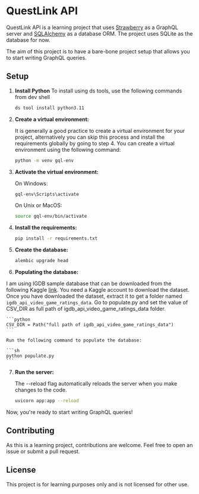 # QuestLink API

QuestLink API is a learning project that uses [Strawberry](https://strawberry.rocks/) as a GraphQL server and [SQLAlchemy](https://www.sqlalchemy.org/) as a database ORM. The project uses SQLite as the database for now.

The aim of this project is to have a bare-bone project setup that allows you to start writing GraphQL queries.

## Setup

1. **Install Python**
    To install using ds tools, use the following commands from dev shell
    
    ```sh
    ds tool install python3.11
    ```

2. **Create a virtual environment:**

    It is generally a good practice to create a virtual environment for your project, alternatively you can skip this process and install the requirements globally by going to step 4.
    You can create a virtual environment using the following command:

    ```sh
    python -m venv gql-env
    ```

3. **Activate the virtual environment:**

    On Windows:

    ```sh
    gql-env\Scripts\activate
    ```

    On Unix or MacOS:

    ```sh
    source gql-env/bin/activate
    ```

4. **Install the requirements:**

    ```sh
    pip install -r requirements.txt
    ```

5. **Create the database:**

    ```sh
    alembic upgrade head
    ```

6. **Populating the database:**

I am using IGDB sample database that can be downloaded from the following Kaggle [link](https://www.kaggle.com/datasets/anudeepvanjavakam/igdb-api-data). You need a Kaggle account to download the dataset. Once you have downloaded the dataset, extract it to get a folder named `igdb_api_video_game_ratings_data`. 
Go to populate.py and set the value of CSV_DIR as full path of igdb_api_video_game_ratings_data folder.

    ```python
    CSV_DIR = Path("full path of igdb_api_video_game_ratings_data")
    ```

    Run the following command to populate the database:

    ```sh
    python populate.py
    ```

7. **Run the server:**

    The --reload flag automatically reloads the server when you make changes to the code.

    ```sh
    uvicorn app:app --reload
    ```


Now, you're ready to start writing GraphQL queries!

## Contributing

As this is a learning project, contributions are welcome. Feel free to open an issue or submit a pull request.

## License

This project is for learning purposes only and is not licensed for other use.